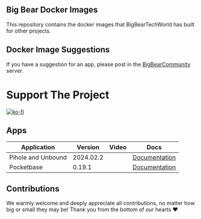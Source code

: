 ## Big Bear Docker Images

This repository contains the docker images that BigBearTechWorld has built for other projects.

## Docker Image Suggestions

If you have a suggestion for an app, please post in the [BigBearCommunity](https://community.bigbeartechworld.com) server.

# Support The Project

[![ko-fi](https://ko-fi.com/img/githubbutton_sm.svg)](https://ko-fi.com/E1E5NDK3I)

## Apps

| Application        | Version   | Video | Docs                                                                                                          |
| ------------------ | --------- | ----- | ------------------------------------------------------------------------------------------------------------- |
| Pihole and Unbound | 2024.02.2 |       | [Documentation](https://community.bigbeartechworld.com/t/added-pihole-and-unbound-to-bigbeardockerimages/192) |
| Pocketbase         | 0.19.1    |       | [Documentation](https://community.bigbeartechworld.com/t/pocketbase-is-on-bigbeardockerimages/28)             |

## Contributions

We warmly welcome and deeply appreciate all contributions, no matter how big or small they may be! Thank you from the bottom of our hearts ❤️
